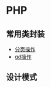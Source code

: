# PHP

## 常用类封装
* [分页操作](./common-class/page.class.php)
* [gd操作](./common-class/gd.class.php)

## 设计模式